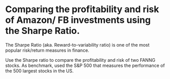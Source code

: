 # Comparing the profitability and risk of Amazon/ FB investments using the Sharpe Ratio. 

The Sharpe Ratio (aka. Reward-to-variability ratio) is one of the most popular risk/return measures in finance. <br>

Use the Sharpe ratio to compare the profitability and risk of two FANNG stocks. As benchmark, used the S&P 500 that measures the performance of the 500 largest stocks in the US.
<br>


